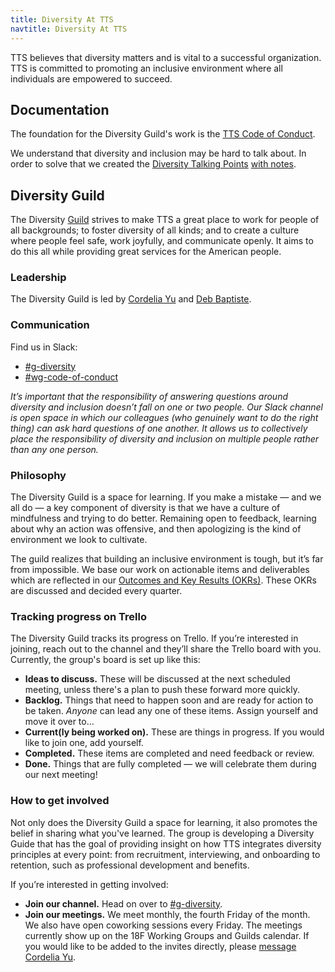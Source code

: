 ```yaml
---
title: Diversity At TTS
navtitle: Diversity At TTS
---
```


TTS believes that diversity matters and is vital to a successful organization.
TTS is committed to promoting an inclusive environment where all individuals
are empowered to succeed.

## <a id="documentation">Documentation</a>

The foundation for the Diversity Guild's work is the
[TTS Code of Conduct]({{site.baseurl}}/code-of-conduct/).

We understand that diversity and inclusion may be hard to talk about. In order
to solve that we created the
[Diversity Talking Points]({{site.baseurl}}/pdfs/diversity-talking-points.pdf)
[with notes]({{site.baseurl}}/pdfs/diversity-talking-points-with-notes.pdf).

## <a id="diversity-guild">Diversity Guild</a>

The Diversity [Guild]({{site.baseurl}}/working-groups-and-guilds-101/) strives to make TTS a great place to work for people of all backgrounds; to foster diversity of all kinds; and to create a culture where people feel safe, work joyfully, and communicate openly. It aims to do this all while providing great services for the American people.

### <a id="leadership">Leadership</a>

The Diversity Guild is led by [Cordelia Yu](https://gsa-tts.slack.com/messages/@bcordeliayu) and [Deb Baptiste](https://gsa-tts.slack.com/messages/@debbaptiste).

### <a id="communication">Communication</a>

Find us in Slack:

- [#g-diversity](https://gsa-tts.slack.com/messages/g-diversity/)
- [#wg-code-of-conduct](https://gsa-tts.slack.com/messages/wg-code-of-conduct/)

_It&rsquo;s important that the responsibility of answering questions around diversity and inclusion doesn&rsquo;t fall on one or two people. Our Slack channel is open space in which our colleagues (who genuinely want to do the right thing) can ask hard questions of one another. It allows us to collectively place the responsibility of diversity and inclusion on multiple people rather than any one person._

### <a id="philosophy">Philosophy</a>

The Diversity Guild is a space for learning. If you make a mistake &mdash; and we all do &mdash; a key component of diversity is that we have a culture of mindfulness and trying to do better. Remaining open to feedback, learning about why an action was offensive, and then apologizing is the kind of environment we look to cultivate.

The guild realizes that building an inclusive environment is tough, but it&rsquo;s far from impossible. We base our work on actionable items and deliverables which are reflected in our [Outcomes and Key Results (OKRs)](https://docs.google.com/a/gsa.gov/document/d/1bXXVpGE0OGFTJHQklo4k7-M83dA4RQqvN5qIGklzh1g/edit?usp=sharing). These OKRs are discussed and decided every quarter.


### <a id="trello">Tracking progress on Trello</a>

The Diversity Guild tracks its progress on Trello. If you&rsquo;re interested in joining, reach out to the channel and they&rsquo;ll share the Trello board with you. Currently, the group's board is set up like this:

- **Ideas to discuss.** These will be discussed at the next scheduled meeting, unless there's a plan to push these forward more quickly.
- **Backlog.** Things that need to happen soon and are ready for action to be taken. _Anyone_ can lead any one of these items. Assign yourself and move it over to&hellip;
- **Current(ly being worked on).** These are things in progress. If you would like to join one, add yourself.
- **Completed.** These items are completed and need feedback or review.
- **Done.** Things that are fully completed — we will celebrate them during our next meeting!


### <a id="how-to-get-involved">How to get involved</a>

Not only does the Diversity Guild a space for learning, it also promotes the belief in sharing what you've learned. The group is developing a Diversity Guide that has the goal of providing insight on how TTS integrates diversity principles at every point: from recruitment, interviewing, and onboarding to retention, such as professional development and benefits.

If you&rsquo;re interested in getting involved:

- **Join our channel.** Head on over to [#g-diversity](https://gsa-tts.slack.com/messages/g-diversity/).
- **Join our meetings.** We meet monthly, the fourth Friday of the month. We also have open coworking sessions every Friday. The meetings currently show up on the 18F Working Groups and Guilds calendar. If you would like to be added to the invites directly, please [message Cordelia Yu](https://gsa-tts.slack.com/messages/@bcordeliayu).
